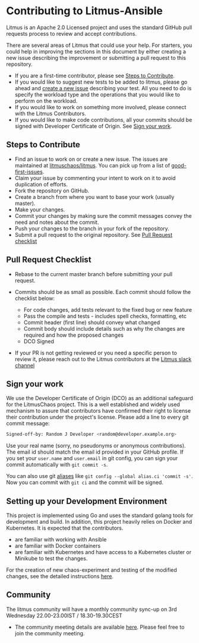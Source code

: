 # Contributing to Litmus-Ansible

Litmus is an Apache 2.0 Licensed project and uses the standard GitHub pull requests process to review and accept contributions.

There are several areas of Litmus that could use your help. For starters, you could help in improving the sections in this document by either creating a new issue describing the improvement or submitting a pull request to this repository. 

-   If you are a first-time contributor, please see [Steps to Contribute](#steps-to-contribute).
-   If you would like to suggest new tests to be added to litmus, please go ahead and [create a new issue](https://github.com/litmuschaos/litmus/issues/new) describing your test. All you need to do is  specify the workload type and the operations that you would like to perform on the workload.
-   If you would like to work on something more involved, please connect with the Litmus Contributors. 
-   If you would like to make code contributions, all your commits should be signed with Developer Certificate of Origin. See [Sign your work](#sign-your-work). 

## Steps to Contribute

-   Find an issue to work on or create a new issue. The issues are maintained at [litmuschaos/litmus](https://github.com/litmuschaos/litmus/issues). You can pick up from a list of [good-first-issues](https://github.com/litmuschaos/litmus/labels/good%20first%20issue).
-   Claim your issue by commenting your intent to work on it to avoid duplication of efforts. 
-   Fork the repository on GitHub.
-   Create a branch from where you want to base your work (usually master).
-   Make your changes.
-   Commit your changes by making sure the commit messages convey the need and notes about the commit.
-   Push your changes to the branch in your fork of the repository.
-   Submit a pull request to the original repository. See [Pull Request checklist](#pull-request-checklist)

## Pull Request Checklist

-   Rebase to the current master branch before submitting your pull request.
-   Commits should be as small as possible. Each commit should follow the checklist below:
    -   For code changes, add tests relevant to the fixed bug or new feature
    -   Pass the compile and tests - includes spell checks, formatting, etc
    -   Commit header (first line) should convey what changed
    -   Commit body should include details such as why the changes are required and how the proposed  changes
    -   DCO Signed
  
-   If your PR is not getting reviewed or you need a specific person to review it, please reach out to the Litmus contributors at the [Litmus slack channel](https://app.slack.com/client/T09NY5SBT/CNXNB0ZTN)

## Sign your work

We use the Developer Certificate of Origin (DCO) as an additional safeguard for the LitmusChaos project. This is a well established and widely used mechanism to assure that contributors have confirmed their right to license their contribution under the project's license. Please add a line to every git commit message:

  ```sh
  Signed-off-by: Random J Developer <random@developer.example.org>
  ```

Use your real name (sorry, no pseudonyms or anonymous contributions). The email id should match the email id provided in your GitHub profile. 
If you set your `user.name` and `user.email` in git config, you can sign your commit automatically with `git commit -s`. 

You can also use git [aliases](https://git-scm.com/book/tr/v2/Git-Basics-Git-Aliases) like `git config --global alias.ci 'commit -s'`. Now you can commit with `git ci` and the commit will be signed.

## Setting up your Development Environment

This project is implemented using Go and uses the standard golang tools for development and build. In addition, this project heavily relies on Docker and Kubernetes. It is expected that the contributors.
    
-   are familiar with working with Ansible
-   are familiar with Docker containers
-   are familiar with Kubernetes and have access to a Kubernetes cluster or Minikube to test the changes.

For the creation of new chaos-experiment and testing of the modified changes, see the detailed instructions [here](./contribute/developer_guide/README.md).


## Community

The litmus community will have a monthly community sync-up on 3rd Wednesday 22.00-23.00IST / 18.30-19.30CEST
-  The community meeting details are available [here](https://hackmd.io/a4Zu_sH4TZGeih-xCimi3Q). Please feel free to join the community meeting.

